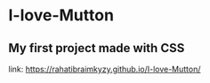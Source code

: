 # I-love-Mutton
## My first project made with CSS
link:  https://rahatibraimkyzy.github.io/I-love-Mutton/
